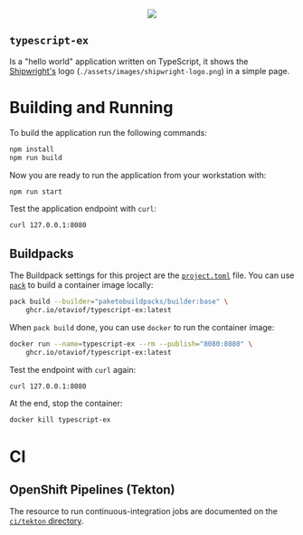 <p align="center">
    <a alt="GitHub-Actions Test" href="https://github.com/otaviof/typescript-ex/actions">
        <img src="https://github.com/otaviof/typescript-ex/actions/workflows/test.yaml/badge.svg">
    </a>
</p>

`typescript-ex`
---------------

Is a "hello world" application written on TypeScript, it shows the [Shipwright's][shipwright] logo (`./assets/images/shipwright-logo.png`) in a simple page.

# Building and Running

To build the application run the following commands:

```bash
npm install
npm run build
```

Now you are ready to run the application from your workstation with:


```bash
npm run start
```

Test the application endpoint with `curl`:

```bash
curl 127.0.0.1:8080
```

## Buildpacks

The Buildpack settings for this project are the [`project.toml`](./project.toml) file. You can use [`pack`][buildpacksPack] to build a container image locally:

```bash
pack build --builder="paketobuildpacks/builder:base" \
    ghcr.io/otaviof/typescript-ex:latest
```

When `pack build` done, you can use `docker` to run the container image:

```bash
docker run --name=typescript-ex --rm --publish="8080:8080" \
    ghcr.io/otaviof/typescript-ex:latest
```

Test the endpoint with `curl` again:

```bash
curl 127.0.0.1:8080
```

At the end, stop the container:

```bash
docker kill typescript-ex
```

# CI

## OpenShift Pipelines (Tekton)

The resource to run continuous-integration jobs are documented on the [`ci/tekton` directory](./ci/tekton/).


[shipwright]: https://github.com/shipwright-io
[buildpacksPack]: https://buildpacks.io/docs/tools/pack/